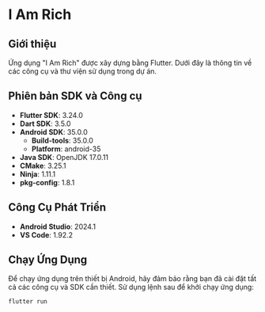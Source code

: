 # I Am Rich

## Giới thiệu

Ứng dụng "I Am Rich" được xây dựng bằng Flutter. Dưới đây là thông tin về các công cụ và thư viện sử dụng trong dự án.

## Phiên bản SDK và Công cụ

- **Flutter SDK**: 3.24.0
- **Dart SDK**: 3.5.0
- **Android SDK**: 35.0.0
  - **Build-tools**: 35.0.0
  - **Platform**: android-35
- **Java SDK**: OpenJDK 17.0.11
- **CMake**: 3.25.1
- **Ninja**: 1.11.1
- **pkg-config**: 1.8.1

## Công Cụ Phát Triển

- **Android Studio**: 2024.1
- **VS Code**: 1.92.2

## Chạy Ứng Dụng

Để chạy ứng dụng trên thiết bị Android, hãy đảm bảo rằng bạn đã cài đặt tất cả các công cụ và SDK cần thiết. Sử dụng lệnh sau để khởi chạy ứng dụng:

```fish
flutter run

